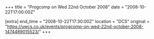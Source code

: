 +++
title = "Progcomp on Wed 22nd October 2008"
date = "2008-10-22T17:00:00Z"

[extra]
end_time = "2008-10-22T17:30:00Z"
location = "DCS"
original = "https://uwcs.co.uk/events/progcomp-on-wed-22nd-october-2008-1474489015523/"
+++




